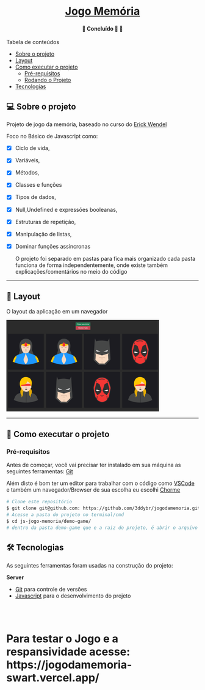 <h1 align="center">
     <a href="#" alt="">Jogo Memória</a>
</h1>

<h4 align="center">
	🚧   Concluído 🚀 🚧
</h4>

Tabela de conteúdos
<!--ts-->
   * [Sobre o projeto](#-sobre-o-projeto)
   * [Layout](#-layout)
   * [Como executar o projeto](#-como-executar-o-projeto)
     * [Pré-requisitos](#pré-requisitos)
     * [Rodando o Projeto](#user-content--rodando-o-projeto)
   * [Tecnologias](#-tecnologias)
<!--te-->

## 💻 Sobre o projeto

Projeto de jogo da memória, baseado no curso do [Erick Wendel](https://conteudo.erickwendel.com.br/fundamentos-js)


Foco no Básico de Javascript como:

- [x] Ciclo de vida, 
- [x] Variáveis, 
- [x] Métodos, 
- [x] Classes e funções 
- [x] Tipos de dados, 
- [x] Null,Undefined e expressões booleanas,
- [x] Estruturas de repetição,
- [x] Manipulação de listas,
- [x] Dominar funções assíncronas

  O projeto foi separado em pastas para fica mais organizado cada pasta funciona de forma independentemente, onde existe também explicações/comentários no meio do código

---

## 🎨 Layout

O layout da aplicação em um navegador

  <img alt="demo-game" title="#demo-game" src="assets/capa.png" width="400px">
</p>

---

## 🚀 Como executar o projeto
### Pré-requisitos

Antes de começar, você vai precisar ter instalado em sua máquina as seguintes ferramentas:
[Git](https://git-scm.com) 

Além disto é bom ter um editor para trabalhar com o código como [VSCode](https://code.visualstudio.com/) e também um navegador/Browser de sua escolha eu escolhi [Chorme](https://www.google.pt/intl/pt-PT/chrome/?brand=CHBD&gclid=CjwKCAjw1ej5BRBhEiwAfHyh1CqpdiJkRowiF7qVChVWvkTImra14_fVqzdcxXeYoznuxbgYMmtS9BoCP4oQAvD_BwE&gclsrc=aw.ds)



```bash
# Clone este repositório
$ git clone git@github.com: https://github.com/3ddybr/jogodamemoria.git
# Acesse a pasta do projeto no terminal/cmd
$ cd js-jogo-memoria/demo-game/
# dentro da pasta demo-game que e a raiz do projeto, é abrir o arquivo `index.html` que ele irá iniciar no seu navegador
```

## 🛠 Tecnologias

As seguintes ferramentas foram usadas na construção do projeto:

**Server**  
* [Git](https://git-scm.com) para controle de versões
* [Javascript](https://developer.mozilla.org/pt-BR/docs/Aprender/JavaScript) para o desenvolvimento do projeto

</br>

</br>


<h1>Para testar o Jogo e a respansividade acesse:
https://jogodamemoria-swart.vercel.app/</h1>
